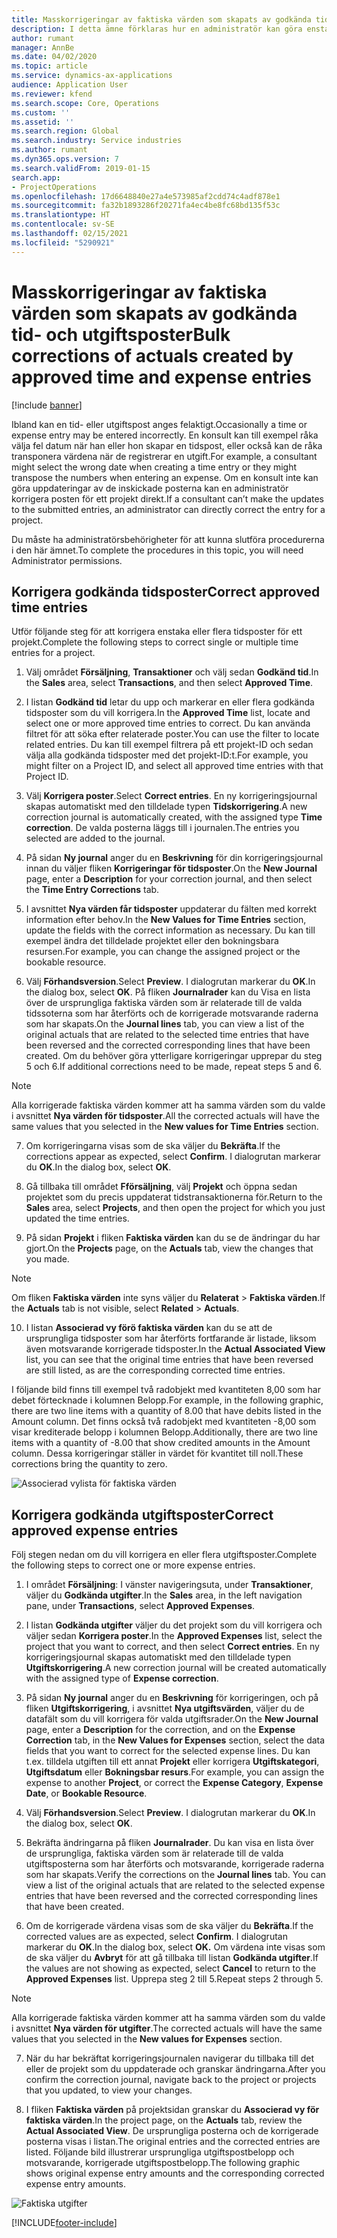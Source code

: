 ```yaml
---
title: Masskorrigeringar av faktiska värden som skapats av godkända tid- och utgiftsposter
description: I detta ämne förklaras hur en administratör kan göra enstaka eller masskorrigeringar av tidigare godkända tid- eller utgiftsposter om faktureringen inte är klar.
author: rumant
manager: AnnBe
ms.date: 04/02/2020
ms.topic: article
ms.service: dynamics-ax-applications
audience: Application User
ms.reviewer: kfend
ms.search.scope: Core, Operations
ms.custom: ''
ms.assetid: ''
ms.search.region: Global
ms.search.industry: Service industries
ms.author: rumant
ms.dyn365.ops.version: 7
ms.search.validFrom: 2019-01-15
search.app:
- ProjectOperations
ms.openlocfilehash: 17d6648840e27a4e573985af2cdd74c4adf878e1
ms.sourcegitcommit: fa32b1893286f20271fa4ec4be8fc68bd135f53c
ms.translationtype: HT
ms.contentlocale: sv-SE
ms.lasthandoff: 02/15/2021
ms.locfileid: "5290921"
---
```

# <a name="bulk-corrections-of-actuals-created-by-approved-time-and-expense-entries"></a><span data-ttu-id="4a265-103">Masskorrigeringar av faktiska värden som skapats av godkända tid- och utgiftsposter</span><span class="sxs-lookup"><span data-stu-id="4a265-103">Bulk corrections of actuals created by approved time and expense entries</span></span>

[!include [banner](../includes/psa-now-project-operations.md)]

<span data-ttu-id="4a265-104">Ibland kan en tid- eller utgiftspost anges felaktigt.</span><span class="sxs-lookup"><span data-stu-id="4a265-104">Occasionally a time or expense entry may be entered incorrectly.</span></span> <span data-ttu-id="4a265-105">En konsult kan till exempel råka välja fel datum när han eller hon skapar en tidspost, eller också kan de råka transponera värdena när de registrerar en utgift.</span><span class="sxs-lookup"><span data-stu-id="4a265-105">For example, a consultant might select the wrong date when creating a time entry or they might transpose the numbers when entering an expense.</span></span> <span data-ttu-id="4a265-106">Om en konsult inte kan göra uppdateringar av de inskickade posterna kan en administratör korrigera posten för ett projekt direkt.</span><span class="sxs-lookup"><span data-stu-id="4a265-106">If a consultant can’t make the updates to the submitted entries, an administrator can directly correct the entry for a project.</span></span>

<span data-ttu-id="4a265-107">Du måste ha administratörsbehörigheter för att kunna slutföra procedurerna i den här ämnet.</span><span class="sxs-lookup"><span data-stu-id="4a265-107">To complete the procedures in this topic, you will need Administrator permissions.</span></span>

## <a name="correct-approved-time-entries"></a><span data-ttu-id="4a265-108">Korrigera godkända tidsposter</span><span class="sxs-lookup"><span data-stu-id="4a265-108">Correct approved time entries</span></span>     

<span data-ttu-id="4a265-109">Utför följande steg för att korrigera enstaka eller flera tidsposter för ett projekt.</span><span class="sxs-lookup"><span data-stu-id="4a265-109">Complete the following steps to correct single or multiple time entries for a project.</span></span>

1. <span data-ttu-id="4a265-110">Välj området **Försäljning**, **Transaktioner** och välj sedan **Godkänd tid**.</span><span class="sxs-lookup"><span data-stu-id="4a265-110">In the **Sales** area, select **Transactions**, and then select **Approved Time**.</span></span> 

2. <span data-ttu-id="4a265-111">I listan **Godkänd tid** letar du upp och markerar en eller flera godkända tidsposter som du vill korrigera.</span><span class="sxs-lookup"><span data-stu-id="4a265-111">In the **Approved Time** list, locate and select one or more approved time entries to correct.</span></span> <span data-ttu-id="4a265-112">Du kan använda filtret för att söka efter relaterade poster.</span><span class="sxs-lookup"><span data-stu-id="4a265-112">You can use the filter to locate related entries.</span></span> <span data-ttu-id="4a265-113">Du kan till exempel filtrera på ett projekt-ID och sedan välja alla godkända tidsposter med det projekt-ID:t.</span><span class="sxs-lookup"><span data-stu-id="4a265-113">For example, you might filter on a Project ID, and select all approved time entries with that Project ID.</span></span>

3. <span data-ttu-id="4a265-114">Välj **Korrigera poster**.</span><span class="sxs-lookup"><span data-stu-id="4a265-114">Select **Correct entries**.</span></span> <span data-ttu-id="4a265-115">En ny korrigeringsjournal skapas automatiskt med den tilldelade typen **Tidskorrigering**.</span><span class="sxs-lookup"><span data-stu-id="4a265-115">A new correction journal is automatically created, with the assigned type **Time correction**.</span></span> <span data-ttu-id="4a265-116">De valda posterna läggs till i journalen.</span><span class="sxs-lookup"><span data-stu-id="4a265-116">The entries you selected are added to the journal.</span></span> 

4. <span data-ttu-id="4a265-117">På sidan **Ny journal** anger du en **Beskrivning** för din korrigeringsjournal innan du väljer fliken **Korrigeringar för tidsposter**.</span><span class="sxs-lookup"><span data-stu-id="4a265-117">On the **New Journal** page, enter a **Description** for your correction journal, and then select the **Time Entry Corrections** tab.</span></span>  
5. <span data-ttu-id="4a265-118">I avsnittet **Nya värden får tidsposter** uppdaterar du fälten med korrekt information efter behov.</span><span class="sxs-lookup"><span data-stu-id="4a265-118">In the **New Values for Time Entries** section, update the fields with the correct information as necessary.</span></span> <span data-ttu-id="4a265-119">Du kan till exempel ändra det tilldelade projektet eller den bokningsbara resursen.</span><span class="sxs-lookup"><span data-stu-id="4a265-119">For example, you can change the assigned project or the bookable resource.</span></span>

6. <span data-ttu-id="4a265-120">Välj **Förhandsversion**.</span><span class="sxs-lookup"><span data-stu-id="4a265-120">Select **Preview**.</span></span> <span data-ttu-id="4a265-121">I dialogrutan markerar du **OK**.</span><span class="sxs-lookup"><span data-stu-id="4a265-121">In the dialog box, select **OK**.</span></span> <span data-ttu-id="4a265-122">På fliken **Journalrader** kan du Visa en lista över de ursprungliga faktiska värden som är relaterade till de valda tidssoterna som har återförts och de korrigerade motsvarande raderna som har skapats.</span><span class="sxs-lookup"><span data-stu-id="4a265-122">On the **Journal lines** tab, you can view a list of the original actuals that are related to the selected time entries that have been reversed and the corrected corresponding lines that have been created.</span></span> <span data-ttu-id="4a265-123">Om du behöver göra ytterligare korrigeringar upprepar du steg 5 och 6.</span><span class="sxs-lookup"><span data-stu-id="4a265-123">If additional corrections need to be made, repeat steps 5 and 6.</span></span> 

> [!NOTE]
> <span data-ttu-id="4a265-124">Alla korrigerade faktiska värden kommer att ha samma värden som du valde i avsnittet **Nya värden för tidsposter**.</span><span class="sxs-lookup"><span data-stu-id="4a265-124">All the corrected actuals will have the same values that you selected in the **New values for Time Entries** section.</span></span>

7. <span data-ttu-id="4a265-125">Om korrigeringarna visas som de ska väljer du **Bekräfta**.</span><span class="sxs-lookup"><span data-stu-id="4a265-125">If the corrections appear as expected, select **Confirm**.</span></span> <span data-ttu-id="4a265-126">I dialogrutan markerar du **OK**.</span><span class="sxs-lookup"><span data-stu-id="4a265-126">In the dialog box, select **OK**.</span></span>

8. <span data-ttu-id="4a265-127">Gå tillbaka till området **Fförsäljning**, välj **Projekt** och öppna sedan projektet som du precis uppdaterat tidstransaktionerna för.</span><span class="sxs-lookup"><span data-stu-id="4a265-127">Return to the **Sales** area, select **Projects**, and then open the project for which you just updated the time entries.</span></span> 

9. <span data-ttu-id="4a265-128">På sidan **Projekt** i fliken **Faktiska värden** kan du se de ändringar du har gjort.</span><span class="sxs-lookup"><span data-stu-id="4a265-128">On the **Projects** page, on the **Actuals** tab, view the changes that you made.</span></span> 

> [!NOTE]
> <span data-ttu-id="4a265-129">Om fliken **Faktiska värden** inte syns väljer du **Relaterat** > **Faktiska värden**.</span><span class="sxs-lookup"><span data-stu-id="4a265-129">If the **Actuals** tab is not visible, select **Related** > **Actuals**.</span></span>  

10. <span data-ttu-id="4a265-130">I listan **Associerad vy förö faktiska värden** kan du se att de ursprungliga tidsposter som har återförts fortfarande är listade, liksom även motsvarande korrigerade tidsposter.</span><span class="sxs-lookup"><span data-stu-id="4a265-130">In the **Actual Associated View** list, you can see that the original time entries that have been reversed are still listed, as are the corresponding corrected time entries.</span></span> 

<span data-ttu-id="4a265-131">I följande bild finns till exempel två radobjekt med kvantiteten 8,00 som har debet förtecknade i kolumnen Belopp.</span><span class="sxs-lookup"><span data-stu-id="4a265-131">For example, in the following graphic, there are two line items with a quantity of 8.00 that have debits listed in the Amount column.</span></span> <span data-ttu-id="4a265-132">Det finns också två radobjekt med kvantiteten -8,00 som visar krediterade belopp i kolumnen Belopp.</span><span class="sxs-lookup"><span data-stu-id="4a265-132">Additionally, there are two line items with a quantity of -8.00 that show credited amounts in the Amount column.</span></span> <span data-ttu-id="4a265-133">Dessa korrigeringar ställer in värdet för kvantitet till noll.</span><span class="sxs-lookup"><span data-stu-id="4a265-133">These corrections bring the quantity to zero.</span></span>

![Associerad vylista för faktiska värden](https://github.com/MicrosoftDocs/dynamics-365-customer-engagement-pr/blob/bulk-corrections-actuals-created-by-approved-time-expense-entries.md/time-actuals.png)
 
## <a name="correct-approved-expense-entries"></a><span data-ttu-id="4a265-135">Korrigera godkända utgiftsposter</span><span class="sxs-lookup"><span data-stu-id="4a265-135">Correct approved expense entries</span></span>

<span data-ttu-id="4a265-136">Följ stegen nedan om du vill korrigera en eller flera utgiftsposter.</span><span class="sxs-lookup"><span data-stu-id="4a265-136">Complete the following steps to correct one or more expense entries.</span></span> 

1. <span data-ttu-id="4a265-137">I området **Försäljning**: I vänster navigeringsuta, under **Transaktioner**, väljer du **Godkända utgifter**.</span><span class="sxs-lookup"><span data-stu-id="4a265-137">In the **Sales** area, in the left navigation pane, under **Transactions**, select **Approved Expenses**.</span></span>

2. <span data-ttu-id="4a265-138">I listan **Godkända utgifter** väljer du det projekt som du vill korrigera och väljer sedan **Korrigera poster**.</span><span class="sxs-lookup"><span data-stu-id="4a265-138">In the **Approved Expenses** list, select the project that you want to correct, and then select **Correct entries**.</span></span> <span data-ttu-id="4a265-139">En ny korrigeringsjournal skapas automatiskt med den tilldelade typen **Utgiftskorrigering**.</span><span class="sxs-lookup"><span data-stu-id="4a265-139">A new correction journal will be created automatically with the assigned type of **Expense correction**.</span></span> 

3. <span data-ttu-id="4a265-140">På sidan **Ny journal** anger du en **Beskrivning** för korrigeringen, och på fliken **Utgiftskorrigering**, i avsnittet **Nya utgiftsvärden**, väljer du de datafält som du vill korrigera för valda utgiftsrader.</span><span class="sxs-lookup"><span data-stu-id="4a265-140">On the **New Journal** page, enter a **Description** for the correction, and on the **Expense Correction** tab, in the **New Values for Expenses** section, select the data fields that you want to correct for the selected expense lines.</span></span> <span data-ttu-id="4a265-141">Du kan t.ex. tilldela utgiften till ett annat **Projekt** eller korrigera **Utgiftskategori**, **Utgiftsdatum** eller **Bokningsbar resurs**.</span><span class="sxs-lookup"><span data-stu-id="4a265-141">For example, you can assign the expense to another **Project**, or correct the **Expense Category**, **Expense Date**, or **Bookable Resource**.</span></span>

4. <span data-ttu-id="4a265-142">Välj **Förhandsversion**.</span><span class="sxs-lookup"><span data-stu-id="4a265-142">Select **Preview**.</span></span> <span data-ttu-id="4a265-143">I dialogrutan markerar du **OK**.</span><span class="sxs-lookup"><span data-stu-id="4a265-143">In the dialog box, select **OK**.</span></span> 

5. <span data-ttu-id="4a265-144">Bekräfta ändringarna på fliken **Journalrader**. Du kan visa en lista över de ursprungliga, faktiska värden som är relaterade till de valda utgiftsposterna som har återförts och motsvarande, korrigerade raderna som har skapats.</span><span class="sxs-lookup"><span data-stu-id="4a265-144">Verify the corrections on the **Journal lines** tab. You can view a list of the original actuals that are related to the selected expense entries that have been reversed and the corrected corresponding lines that have been created.</span></span>

6. <span data-ttu-id="4a265-145">Om de korrigerade värdena visas som de ska väljer du **Bekräfta**.</span><span class="sxs-lookup"><span data-stu-id="4a265-145">If the corrected values are as expected, select **Confirm**.</span></span> <span data-ttu-id="4a265-146">I dialogrutan markerar du **OK**.</span><span class="sxs-lookup"><span data-stu-id="4a265-146">In the dialog box, select **OK.**</span></span> <span data-ttu-id="4a265-147">Om värdena inte visas som de ska väljer du **Avbryt** för att gå tillbaka till listan **Godkända utgifter**.</span><span class="sxs-lookup"><span data-stu-id="4a265-147">If the values are not showing as expected, select **Cancel** to return to the **Approved Expenses** list.</span></span> <span data-ttu-id="4a265-148">Upprepa steg 2 till 5.</span><span class="sxs-lookup"><span data-stu-id="4a265-148">Repeat steps 2 through 5.</span></span> 

> [!NOTE]
> <span data-ttu-id="4a265-149">Alla korrigerade faktiska värden kommer att ha samma värden som du valde i avsnittet **Nya värden för utgifter**.</span><span class="sxs-lookup"><span data-stu-id="4a265-149">The corrected actuals will have the same values that you selected in the **New values for Expenses** section.</span></span>

7. <span data-ttu-id="4a265-150">När du har bekräftat korrigeringsjournalen navigerar du tillbaka till det eller de projekt som du uppdaterade och granskar ändringarna.</span><span class="sxs-lookup"><span data-stu-id="4a265-150">After you confirm the correction journal, navigate back to the project or projects that you updated, to view your changes.</span></span>  

8. <span data-ttu-id="4a265-151">I fliken **Faktiska värden** på projektsidan granskar du **Associerad vy för faktiska värden**.</span><span class="sxs-lookup"><span data-stu-id="4a265-151">In the project page, on the **Actuals** tab, review the **Actual Associated View**.</span></span> <span data-ttu-id="4a265-152">De ursprungliga posterna och de korrigerade posterna visas i listan.</span><span class="sxs-lookup"><span data-stu-id="4a265-152">The original entries and the corrected entries are listed.</span></span> <span data-ttu-id="4a265-153">Följande bild illustrerar ursprungliga utgiftspostbelopp och motsvarande, korrigerade utgiftspostbelopp.</span><span class="sxs-lookup"><span data-stu-id="4a265-153">The following graphic shows original expense entry amounts and the corresponding corrected expense entry amounts.</span></span> 

![Faktiska utgifter](https://user-images.githubusercontent.com/60806505/77122219-4cd52900-69fa-11ea-8349-ccd2ffebf640.png)


[!INCLUDE[footer-include](../includes/footer-banner.md)]